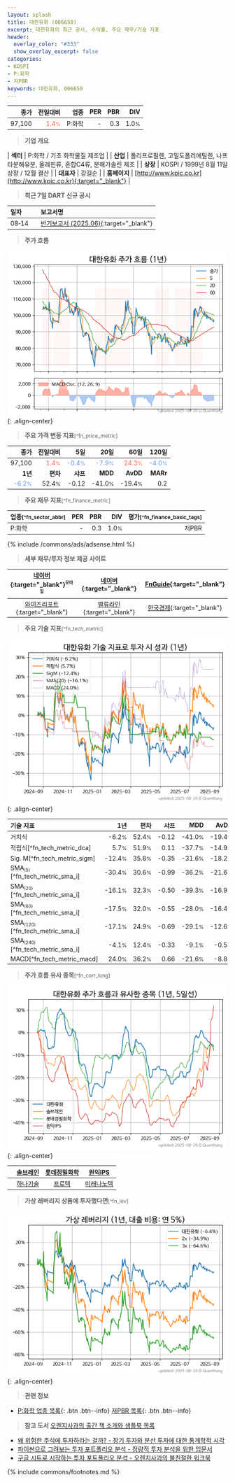 ```yaml
---
layout: splash
title: 대한유화 (006650)
excerpt: 대한유화의 최근 공시, 수익률, 주요 재무/기술 지표
header:
  overlay_color: "#333"
  show_overlay_excerpt: false
categories:
- KOSPI
- P:화학
- 저PBR
keywords: 대한유화, 006650
---
```


| **종가** | **전일대비** | **업종** | **PER** | **PBR** | **DIV** |
| -------: | -----------: | -------: | ------: | ------: | ------: |
| 97,100 | <span style="color: tomato">1.4<small>%</small></span> | P:화학 | - | 0.3 | 1.0<small>%</small> |

<!-- more -->


> **기업 개요**<a id="company"></a>

| <span style="white-space:nowrap;">**섹터**</span> | P:화학 / 기초 화학물질 제조업 |
| <span style="white-space:nowrap;">**산업**</span> | 폴리프로필렌, 고밀도폴리에틸렌, 나프타분해유분, 올레핀류, 혼합C4류, 분해가솔린 제조 |
| <span style="white-space:nowrap;">**상장**</span> | KOSPI / 1999년 8월 11일 상장 / 12월 결산 |
| <span style="white-space:nowrap;">**대표자**</span> | 강길순 |
| <span style="white-space:nowrap;">**홈페이지**</span> | [http://www.kpic.co.kr](http://www.kpic.co.kr){:target="_blank"} |


> **최근 7일 DART 신규 공시**<a id="dart"></a>

| **일자** |      | **보고서명** |
| :------- | :--- | :----------- |
| 08&#x2011;14 | | [반기보고서 (2025.06)](https://dart.fss.or.kr/dsaf001/main.do?rcpNo=20250814003222){:target="_blank"} |


> **주가 흐름**<a id="price"></a>

![006650](/stock/images/006650.png){: .align-center}


> **주요 가격 변동 지표**<small>[^fn_price_metric]</small>

| **종가** | **전일대비** | **5일** | **20일** | **60일** | **120일** |
| -------: | -----------: | ------: | -------: | -------: | --------: |
| 97,100 | <span style="color: tomato">1.4<small>%</small></span> | <span style="color: cornflowerblue">-0.4<small>%</small></span> | <span style="color: cornflowerblue">-7.9<small>%</small></span> | <span style="color: tomato">24.3<small>%</small></span> | <span style="color: cornflowerblue">-4.0<small>%</small></span> |
| **1년** | **편차** | **샤프** | **MDD** | **AvDD** | **MARr** |
| <span style="color: cornflowerblue">-6.2<small>%</small></span> | 52.4<small>%</small> | -0.12 | -41.0<small>%</small> | -19.4<small>%</small> | 0.2 |


> **주요 재무 지표**<small>[^fn_finance_metric]</small>

| **업종**<small>[^fn_sector_abbr]</small> | **PER** | **PBR** | **DIV** | **평가**<small>[^fn_finance_basic_tags]</small> |
| :--------------------------------------- | ------: | ------: | ------: | ----------------------------------------------: |
| P:화학 | - | 0.3 | 1.0<small>%</small> | 저PBR |



{% include /commons/ads/adsense.html %}

> **세부 재무/투자 정보 제공 사이트**

| [네이버](https://m.stock.naver.com/domestic/stock/006650/finance/summary){:target="_blank"}<sup><small>모바일</small></sup> | [네이버](https://finance.naver.com/item/coinfo.naver?code=006650){:target="_blank"} | [FnGuide](https://comp.fnguide.com/SVO2/ASP/SVD_Invest.asp?gicode=A006650&MenuYn=Y){:target="_blank"} |
| :---: | :---: | :---: |
| [와이즈리포트](https://comp.wisereport.co.kr/company/c1040001.aspx?cmp_cd=006650){:target="_blank"} | [밸류라인](https://www.valueline.co.kr/finance/summary/006650){:target="_blank"} | [한국경제](https://markets.hankyung.com/stock/006650/financial-summary){:target="_blank"} |


> **주요 기술 지표**<small>[^fn_tech_metric]</small>


![006650](/stock/images/006650_tech.png){: .align-center}

| **기술 지표** | **1년** | **편차** | **샤프** | **MDD** | **AvDD** |
| :------------ | ------: | -----------: | -------: | ------: | -------: |
| 거치식 | -6.2<small>%</small> | 52.4<small>%</small> | -0.12 | -41.0<small>%</small> | -19.4<small>%</small> |
| 적립식[^fn_tech_metric_dca] | 5.7<small>%</small> | 51.9<small>%</small> | 0.11 | -37.7<small>%</small> | -14.9<small>%</small> |
| Sig. M[^fn_tech_metric_sigm] | -12.4<small>%</small> | 35.8<small>%</small> | -0.35 | -31.6<small>%</small> | -18.2<small>%</small> |
| SMA<small><sub>(5)</sub></small>[^fn_tech_metric_sma_i] | -30.4<small>%</small> | 30.6<small>%</small> | -0.99 | -36.2<small>%</small> | -21.6<small>%</small> |
| SMA<small><sub>(20)</sub></small>[^fn_tech_metric_sma_i] | -16.1<small>%</small> | 32.3<small>%</small> | -0.50 | -39.3<small>%</small> | -16.9<small>%</small> |
| SMA<small><sub>(60)</sub></small>[^fn_tech_metric_sma_i] | -17.5<small>%</small> | 32.0<small>%</small> | -0.55 | -28.0<small>%</small> | -16.4<small>%</small> |
| SMA<small><sub>(120)</sub></small>[^fn_tech_metric_sma_i] | -17.1<small>%</small> | 24.9<small>%</small> | -0.69 | -29.1<small>%</small> | -12.6<small>%</small> |
| SMA<small><sub>(240)</sub></small>[^fn_tech_metric_sma_i] | -4.1<small>%</small> | 12.4<small>%</small> | -0.33 | -9.1<small>%</small> | -0.5<small>%</small> |
| MACD[^fn_tech_metric_macd] | 24.0<small>%</small> | 36.2<small>%</small> | 0.66 | -21.6<small>%</small> | -8.8<small>%</small> |


> **주가 흐름 유사 종목**<a id="corr"></a><small>[^fn_corr_long]</small>

![006650](/stock/images/006650_corr.png){: .align-center}

|       | [솔브레인](/357780/) | [롯데정밀화학](/004000/) | [원익IPS](/240810/) |
| :---: | :------------------------------------: | :------------------------------------: | :------------------------------------: |
|       | [하나기술](/299030/) | [프로텍](/053610/) | [미래나노텍](/095500/) |


> **가상 레버리지 상품에 투자했다면**<a id="2x"></a><small>[^fn_lev]</small>

![006650](/stock/images/006650_2x.png){: .align-center}


> **관련 정보**

- [P:화학 업종 목록](/stats/sector/kospi_업종_화학_종목/){: .btn .btn--info} [저PBR 목록](/fn/fn_low_pbr/){: .btn .btn--info}

> **참고 도서** [오렌지사과의 출간 책 소개와 샘플북 목록](https://kongdori.tistory.com/691)

- [왜 위험한 주식에 투자하라는 걸까? - 장기 투자와 분산 투자에 대한 통계학적 시각](https://kongdori.tistory.com/421)
- [파이썬으로 그려보는 투자 포트폴리오 분석  - 정량적 투자 분석을 위한 입문서](https://kongdori.tistory.com/643)
- [구글 시트로 시작하는 투자 포트폴리오 분석 - 오렌지사과의 불친절한 워크북](https://kongdori.tistory.com/449)


{% include commons/footnotes.md %}